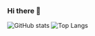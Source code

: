 ### Hi there 👋
![GitHub stats](https://github-readme-stats.vercel.app/api?username=GrigLog&theme=tokyonight)
![Top Langs](https://github-readme-stats.vercel.app/api/top-langs/?username=GrigLog)

<!--
**GrigLog/GrigLog** is a ✨ _special_ ✨ repository because its `README.md` (this file) appears on your GitHub profile.

Here are some ideas to get you started:

- 🔭 I’m currently working on ...
- 🌱 I’m currently learning ...
- 👯 I’m looking to collaborate on ...
- 🤔 I’m looking for help with ...
- 💬 Ask me about ...
- 📫 How to reach me: ...
- 😄 Pronouns: ...
- ⚡ Fun fact: ...
-->
